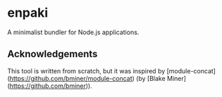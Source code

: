 # enpaki
A minimalist bundler for Node.js applications.

## Acknowledgements
This tool is written from scratch, but it was inspired by [module-concat] (https://github.com/bminer/module-concat) (by [Blake Miner] (https://github.com/bminer)).